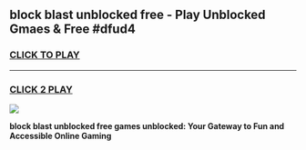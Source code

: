 
## block blast unblocked free - Play Unblocked Gmaes & Free #dfud4
<h3>
<a href="https://news.freeplayer.one?title=block_blast_unblocked_free&ref=27F">CLICK TO PLAY</a></h3>
<hr>

<h3>
<a href="https://news.freeplayer.one?title=block_blast_unblocked_free&ref=27F">CLICK 2 PLAY</a>
  
</h3>

<a href="https://news.freeplayer.one?title=block_blast_unblocked_free&ref=27F/"><img src="https://clearcache.store/games.png"></a>


**block blast unblocked free games unblocked: Your Gateway to Fun and Accessible Online Gaming**
